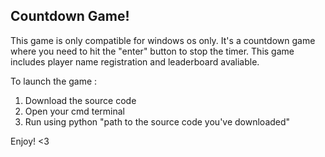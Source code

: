 ## Countdown Game!

This game is only compatible for windows os only. It's a countdown game where you need to hit the "enter" button to stop the timer. This game includes player name registration and leaderboard avaliable.

To launch the game :
1. Download the source code
2. Open your cmd terminal
3. Run using python "path to the source code you've downloaded"

Enjoy! <3

